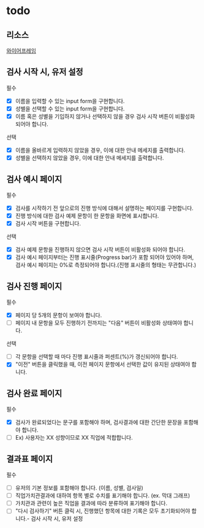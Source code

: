 # todo

## 리소스

[와이어프레임](https://whimsical.com/ASEAcNYvT7fohMjomEU4jh)

## 검사 시작 시, 유저 설정

필수

- [x] 이름을 입력할 수 있는 input form을 구현합니다.
- [x] 성별을 선택할 수 있는 input form을 구현합니다.
- [x] 이름 혹은 성별을 기입하지 않거나 선택하지 않을 경우 검사 시작 버튼이 비활성화 되어야 합니다.

선택

- [x] 이름을 올바르게 입력하지 않았을 경우, 이에 대한 안내 메세지를 출력합니다.
- [x] 성별을 선택하지 않았을 경우, 이에 대한 안내 메세지를 출력합니다.

## 검사 예시 페이지

필수

- [x] 검사를 시작하기 전 앞으로의 진행 방식에 대해서 설명하는 페이지를 구현합니다.
- [x] 진행 방식에 대한 검사 예제 문항이 한 문항을 화면에 표시합니다.
- [x] 검사 시작 버튼을 구현합니다.

선택

- [x] 검사 예제 문항을 진행하지 않으면 검사 시작 버튼이 비활성화 되어야 합니다.
- [x] 검사 예시 페이지부터는 진행 표시줄(Progress bar)가 포함 되어야 있어야 하며, 검사 예시 페이지는 0%로 측정되어야 합니다.(진행 표시줄의 형태는 무관합니다.)

## 검사 진행 페이지

필수

- [x] 페이지 당 5개의 문항이 보여야 합니다.
- [ ] 페이지 내 문항을 모두 진행하기 전까지는 "다음" 버튼이 비활성화 상태여야 합니다. 

선택

- [ ] 각 문항을 선택할 때 마다 진행 표시줄과 퍼센트(%)가 갱신되어야 합니다. 
- [x] "이전" 버튼을 클릭했을 때, 이전 페이지 문항에서 선택한 값이 유지된 상태여야 합니다.

## 검사 완료 페이지

필수

- [x] 검사가 완료되었다는 문구를 포함해야 하며, 검사결과에 대한 간단한 문장을 포함해야 합니다.
- [ ] Ex) 사용자는 XX 성향이므로 XX 직업에 적합합니다.

## 결과표 페이지

필수

- [ ] 유저의 기본 정보를 포함해야 합니다. (이름, 성별, 검사일)
- [ ] 직업가치관결과에 대하여 항목 별로 수치를 표기해야 합니다. (ex. 막대 그래프)
- [ ] 가치관과 관련이 높은 직업을 결과에 따라 분류하여 표기해야 합니다.
- [ ] "다시 검사하기" 버튼 클릭 시, 진행했던 항목에 대한 기록은 모두 초기화되어야 합니다.- 검사 시작 시, 유저 설정

